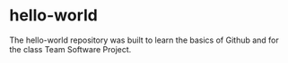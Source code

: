# hello-world
The hello-world repository was built to learn the basics of Github and for the class Team Software Project.

